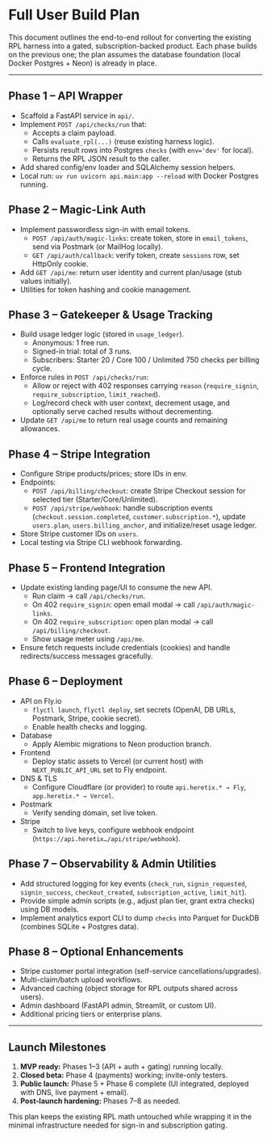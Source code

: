# Full User Build Plan

This document outlines the end-to-end rollout for converting the existing RPL harness into a gated, subscription-backed product. Each phase builds on the previous one; the plan assumes the database foundation (local Docker Postgres + Neon) is already in place.

---

## Phase 1 – API Wrapper
- Scaffold a FastAPI service in `api/`.
- Implement `POST /api/checks/run` that:
  - Accepts a claim payload.
  - Calls `evaluate_rpl(...)` (reuse existing harness logic).
  - Persists result rows into Postgres `checks` (with `env='dev'` for local).
  - Returns the RPL JSON result to the caller.
- Add shared config/env loader and SQLAlchemy session helpers.
- Local run: `uv run uvicorn api.main:app --reload` with Docker Postgres running.

## Phase 2 – Magic-Link Auth
- Implement passwordless sign-in with email tokens.
  - `POST /api/auth/magic-links`: create token, store in `email_tokens`, send via Postmark (or MailHog locally).
  - `GET /api/auth/callback`: verify token, create `sessions` row, set HttpOnly cookie.
- Add `GET /api/me`: return user identity and current plan/usage (stub values initially).
- Utilities for token hashing and cookie management.

## Phase 3 – Gatekeeper & Usage Tracking
- Build usage ledger logic (stored in `usage_ledger`).
  - Anonymous: 1 free run.
  - Signed-in trial: total of 3 runs.
  - Subscribers: Starter 20 / Core 100 / Unlimited 750 checks per billing cycle.
- Enforce rules in `POST /api/checks/run`:
  - Allow or reject with 402 responses carrying `reason` (`require_signin`, `require_subscription`, `limit_reached`).
  - Log/record check with user context, decrement usage, and optionally serve cached results without decrementing.
- Update `GET /api/me` to return real usage counts and remaining allowances.

## Phase 4 – Stripe Integration
- Configure Stripe products/prices; store IDs in env.
- Endpoints:
  - `POST /api/billing/checkout`: create Stripe Checkout session for selected tier (Starter/Core/Unlimited).
  - `POST /api/stripe/webhook`: handle subscription events (`checkout.session.completed`, `customer.subscription.*`), update `users.plan`, `users.billing_anchor`, and initialize/reset usage ledger.
- Store Stripe customer IDs on `users`.
- Local testing via Stripe CLI webhook forwarding.

## Phase 5 – Frontend Integration
- Update existing landing page/UI to consume the new API.
  - Run claim → call `/api/checks/run`.
  - On 402 `require_signin`: open email modal → call `/api/auth/magic-links`.
  - On 402 `require_subscription`: open plan modal → call `/api/billing/checkout`.
  - Show usage meter using `/api/me`.
- Ensure fetch requests include credentials (cookies) and handle redirects/success messages gracefully.

## Phase 6 – Deployment
- API on Fly.io
  - `flyctl launch`, `flyctl deploy`, set secrets (OpenAI, DB URLs, Postmark, Stripe, cookie secret).
  - Enable health checks and logging.
- Database
  - Apply Alembic migrations to Neon production branch.
- Frontend
  - Deploy static assets to Vercel (or current host) with `NEXT_PUBLIC_API_URL` set to Fly endpoint.
- DNS & TLS
  - Configure Cloudflare (or provider) to route `api.heretix.* → Fly`, `app.heretix.* → Vercel`.
- Postmark
  - Verify sending domain, set live token.
- Stripe
  - Switch to live keys, configure webhook endpoint (`https://api.heretix…/api/stripe/webhook`).

## Phase 7 – Observability & Admin Utilities
- Add structured logging for key events (`check_run`, `signin_requested`, `signin_success`, `checkout_created`, `subscription_active`, `limit_hit`).
- Provide simple admin scripts (e.g., adjust plan tier, grant extra checks) using DB models.
- Implement analytics export CLI to dump `checks` into Parquet for DuckDB (combines SQLite + Postgres data).

## Phase 8 – Optional Enhancements
- Stripe customer portal integration (self-service cancellations/upgrades).
- Multi-claim/batch upload workflows.
- Advanced caching (object storage for RPL outputs shared across users).
- Admin dashboard (FastAPI admin, Streamlit, or custom UI).
- Additional pricing tiers or enterprise plans.

---

## Launch Milestones
1. **MVP ready:** Phases 1–3 (API + auth + gating) running locally.
2. **Closed beta:** Phase 4 (payments) working; invite-only testers.
3. **Public launch:** Phase 5 + Phase 6 complete (UI integrated, deployed with DNS, live payment + email).
4. **Post-launch hardening:** Phases 7–8 as needed.

This plan keeps the existing RPL math untouched while wrapping it in the minimal infrastructure needed for sign-in and subscription gating.
